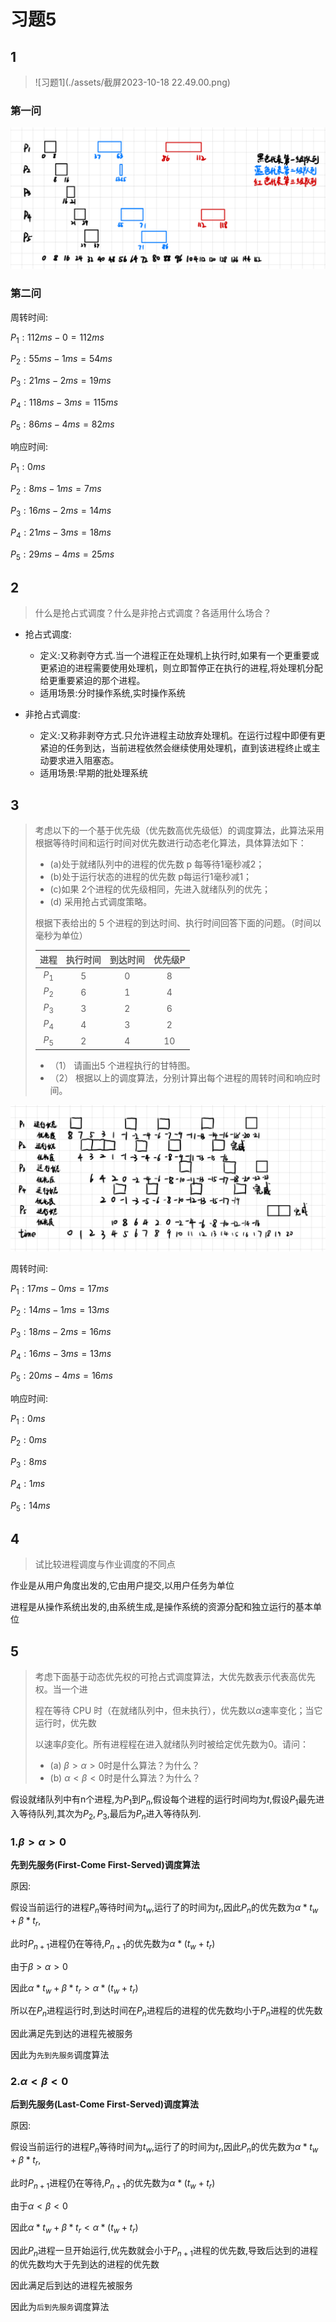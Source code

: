 # 习题5

## 1

>   ![习题1](./assets/截屏2023-10-18 22.49.00.png)

### 第一问

![1.1](./assets/IMG_73D3520403BE-1.jpeg)

### 第二问

周转时间:

$P_1:112ms - 0 = 112ms$

$P_2:55ms - 1ms = 54ms$

$P_3:21ms - 2ms = 19ms$

$P_4:118ms - 3ms = 115ms$

$P_5:86ms - 4ms = 82ms$

响应时间:

$P_1:0ms$

$P_2:8ms - 1ms = 7ms$

$P_3:16ms - 2ms = 14ms$

$P_4:21ms - 3ms = 18ms$

$P_5:29ms - 4ms = 25ms$

## 2

>   什么是抢占式调度？什么是非抢占式调度？各适用什么场合？

+   抢占式调度:

    +   定义:又称剥夺方式.当一个进程正在处理机上执行时,如果有一个更重要或更紧迫的进程需要使用处理机，则立即暂停正在执行的进程,将处理机分配给更重要紧迫的那个进程。
    +   适用场景:分时操作系统,实时操作系统
+   非抢占式调度:

    +   定义:又称非剥夺方式.只允许进程主动放弃处理机。在运行过程中即便有更紧迫的任务到达，当前进程依然会继续使用处理机，直到该进程终止或主动要求进入阻塞态。
    +   适用场景:早期的批处理系统

## 3

>   考虑以下的一个基于优先级（优先数高优先级低）的调度算法，此算法采用根据等待时间和运行时间对优先数进行动态老化算法，具体算法如下：
>   + (a)处于就绪队列中的进程的优先数 p 每等待1毫秒减2；
>   + (b)处于运行状态的进程的优先数 p每运行1毫秒减1；
>   + (c)如果 2个进程的优先级相同，先进入就绪队列的优先；
>   + (d) 采用抢占式调度策略。
>
>   根据下表给出的 5 个进程的到达时间、执行时间回答下面的问题。（时间以毫秒为单位）
>
>   | 进程  | 执行时间 | 到达时间 | 优先级P |
>   | :-----: | :--------: | :--------: |:-------: |
>   | $P_1$ | 5        | 0        | 8       |
>   | $P_2$ | 6        | 1        | 4     |
>   | $P_3$ | 3        | 2        | 6    |
>   | $P_4$ | 4        | 3        | 2       |
>   | $P_5$ | 2        | 4        | 10      |
>
>   +   （1） 请画出5 个进程执行的甘特图。
>   +   （2） 根据以上的调度算法，分别计算出每个进程的周转时间和响应时间。

![3.1](./assets/IMG_4DA376353CE1-1.jpeg)

周转时间:

$P_1:17ms - 0ms = 17ms$

$P_2:14ms - 1ms = 13ms$

$P_3:18ms - 2ms = 16ms$

$P_4:16ms - 3ms = 13ms$

$P_5:20ms - 4ms = 16ms$

响应时间:

$P_1:0ms$

$P_2:0ms$

$P_3:8ms$

$P_4:1ms$

$P_5:14ms$

## 4

>   试比较进程调度与作业调度的不同点

作业是从用户角度出发的,它由用户提交,以用户任务为单位

进程是从操作系统出发的,由系统生成,是操作系统的资源分配和独立运行的基本单位

## 5

> 考虑下面基于动态优先权的可抢占式调度算法，大优先数表示代表高优先权。当一个进
>
> 程在等待 CPU 时（在就绪队列中，但未执行），优先数以$\alpha$速率变化；当它运行时，优先数
>
> 以速率$\beta$变化。所有进程程在进入就绪队列时被给定优先数为0。请问：
>
> +   (a) $\beta > \alpha > 0$时是什么算法？为什么？
> +   (b) $\alpha < \beta < 0$时是什么算法？为什么？


假设就绪队列中有n个进程,为$P_1$到$P_n$,假设每个进程的运行时间均为$t$,假设$P_1$最先进入等待队列,其次为$P_2,P_3$,最后为$P_n$进入等待队列.

### 1.$\beta > \alpha > 0$

**先到先服务(First-Come First-Served)调度算法**

原因:

假设当前运行的进程$P_n$等待时间为$t_w$,运行了的时间为$t_r$,因此$P_n$的优先数为$\alpha * t_w + \beta * t_r$,

此时$P_{n+1}$进程仍在等待,$P_{n+1}$的优先数为$\alpha * (t_w + t_r)$

由于$\beta > \alpha > 0$

因此$\alpha * t_w + \beta * t_r > \alpha * (t_w + t_r)$ 

所以在$P_n$进程运行时,到达时间在$P_n$进程后的进程的优先数均小于$P_n$进程的优先数

因此满足先到达的进程先被服务

因此为`先到先服务`调度算法



### 2.$\alpha < \beta < 0$

**后到先服务(Last-Come First-Served)调度算法**

原因:

假设当前运行的进程$P_n$等待时间为$t_w$,运行了的时间为$t_r$,因此$P_n$的优先数为$\alpha * t_w + \beta * t_r$,

此时$P_{n+1}$进程仍在等待,$P_{n+1}$的优先数为$\alpha * (t_w + t_r)$

由于$\alpha < \beta < 0$

因此$\alpha * t_w + \beta * t_r < \alpha * (t_w + t_r)$ 

因此$P_n$进程一旦开始运行,优先数就会小于$P_{n+1}$进程的优先数,导致后达到的进程的优先数均大于先到达的进程的优先数

因此满足后到达的进程先被服务

因此为`后到先服务`调度算法
